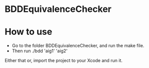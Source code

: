 # BDDEquivalenceChecker

# How to use

- Go to the folder BDDEquivalenceChecker, and run the make file.
- Then run ./bdd 'aig1' 'aig2'

Either that or, import the project to your Xcode and run it.
